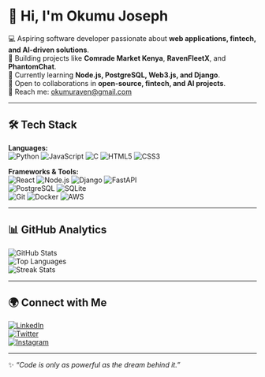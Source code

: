 # 👋 Hi, I'm Okumu Joseph  

💻 Aspiring software developer passionate about **web applications, fintech, and AI-driven solutions**.  
🚀 Building projects like **Comrade Market Kenya**, **RavenFleetX**, and **PhantomChat**.  
🌱 Currently learning **Node.js, PostgreSQL, Web3.js, and Django**.  
🤝 Open to collaborations in **open-source, fintech, and AI projects**.  
📩 Reach me: [okumuraven@gmail.com](mailto:okumuraven@gmail.com)  

---

## 🛠️ Tech Stack  

**Languages:**  
![Python](https://img.shields.io/badge/Python-3776AB?style=flat&logo=python&logoColor=white) 
![JavaScript](https://img.shields.io/badge/JavaScript-F7DF1E?style=flat&logo=javascript&logoColor=black) 
![C](https://img.shields.io/badge/C-00599C?style=flat&logo=c&logoColor=white) 
![HTML5](https://img.shields.io/badge/HTML5-E34F26?style=flat&logo=html5&logoColor=white) 
![CSS3](https://img.shields.io/badge/CSS3-1572B6?style=flat&logo=css3&logoColor=white)  

**Frameworks & Tools:**  
![React](https://img.shields.io/badge/React-20232A?style=flat&logo=react&logoColor=61DAFB) 
![Node.js](https://img.shields.io/badge/Node.js-339933?style=flat&logo=node.js&logoColor=white) 
![Django](https://img.shields.io/badge/Django-092E20?style=flat&logo=django&logoColor=white) 
![FastAPI](https://img.shields.io/badge/FastAPI-009688?style=flat&logo=fastapi&logoColor=white)  
![PostgreSQL](https://img.shields.io/badge/PostgreSQL-336791?style=flat&logo=postgresql&logoColor=white) 
![SQLite](https://img.shields.io/badge/SQLite-003B57?style=flat&logo=sqlite&logoColor=white)  
![Git](https://img.shields.io/badge/Git-F05032?style=flat&logo=git&logoColor=white) 
![Docker](https://img.shields.io/badge/Docker-2496ED?style=flat&logo=docker&logoColor=white) 
![AWS](https://img.shields.io/badge/AWS-232F3E?style=flat&logo=amazon-aws&logoColor=white)  

---

## 📊 GitHub Analytics  

<!-- Make sure you generated a Personal Access Token (PAT) with repo scope and set it as PAT_1 in repo secrets -->

![GitHub Stats](https://github-readme-stats.vercel.app/api?username=okumuraven&show_icons=true&count_private=true&include_all_commits=true&theme=tokyonight)  
![Top Languages](https://github-readme-stats.vercel.app/api/top-langs/?username=okumuraven&layout=compact&count_private=true&theme=tokyonight)  
![Streak Stats](https://github-readme-streak-stats.herokuapp.com/?user=okumuraven&count_private=true&theme=tokyonight)  

---

## 🌍 Connect with Me  

[![LinkedIn](https://img.shields.io/badge/LinkedIn-0077B5?style=for-the-badge&logo=linkedin&logoColor=white)](https://linkedin.com/in/)  
[![Twitter](https://img.shields.io/badge/Twitter-1DA1F2?style=for-the-badge&logo=twitter&logoColor=white)](https://twitter.com/)  
[![Instagram](https://img.shields.io/badge/Instagram-E4405F?style=for-the-badge&logo=instagram&logoColor=white)](https://instagram.com/)  

---

✨ *“Code is only as powerful as the dream behind it.”*  
